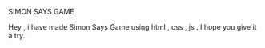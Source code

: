 SIMON SAYS GAME

Hey , i have made Simon Says Game using html , css , js .
I hope you give it a try.
